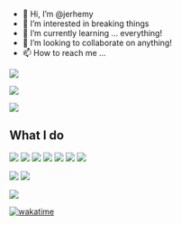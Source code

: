 - 👋 Hi, I’m @jerhemy
- 👀 I’m interested in breaking things
- 🌱 I’m currently learning ... everything!
- 💞️ I’m looking to collaborate on anything!
- 📫 How to reach me ...

<!-- <img align="center" src="https://github-readme-stats.vercel.app/api/top-langs/?username=jerhemy&theme=tokyonight" /> -->

![](https://github-readme-stats.vercel.app/api?username=jerhemy&count_private=true&theme=tokyonight&layout=compact&card_width=460)

[![](https://github-readme-stats.vercel.app/api/top-langs/?username=jerhemy&theme=tokyonight&layout=compact&card_width=445)](https://github.com/jerhemy/github-readme-stats) 

[![](https://github-readme-stats.vercel.app/api/wakatime?username=jerhemy&theme=tokyonight&layout=compact&card_width=460)](https://github.com/anuraghazra/github-readme-stats)


## What I do
![](https://img.shields.io/badge/Javascript--informational?style=social&logo=Javascript&logoColor=black&color=red)
![](https://img.shields.io/badge/TypeScript--informational?style=social&logo=TypeScript&logoColor=black&color=red)
![](https://img.shields.io/badge/React--informational?style=social&logo=React&logoColor=black&color=red)
![](https://img.shields.io/badge/Angular--informational?style=social&logo=Angular&logoColor=black&color=red)
![](https://img.shields.io/badge/Node--informational?style=social&logo=Node.JS&logoColor=black&color=red)
![](https://img.shields.io/badge/CSharp--informational?style=social&logo=CSharp&logoColor=black&color=red)
![](https://img.shields.io/badge/Unity--informational?style=social&logo=Unity&logoColor=black&color=red)

![](https://img.shields.io/badge/MSSQL--informational?style=social&logo=MicrosoftSQLServer&logoColor=black&color=red)
![](https://img.shields.io/badge/MySQL--informational?style=social&logo=MySQL&logoColor=black&color=red)

![](https://img.shields.io/badge/Docker--informational?style=social&logo=Docker&logoColor=black&color=red)


<!---
jerhemy/jerhemy is a ✨ special ✨ repository because its `README.md` (this file) appears on your GitHub profile.
You can click the Preview link to take a look at your changes.
--->

<!-- [![Readme Card](https://github-readme-stats.vercel.app/api/pin/?username=jerhemy&repo=es-components)](https://github.com/jerhemy/github-readme-stats)

[![Readme Card](https://github-readme-stats.vercel.app/api/pin/?username=daysmart&repo=ng-daysmart-ui)](https://github.com/daysmart/github-readme-stats) -->

[![wakatime](https://wakatime.com/badge/user/e7c77225-935a-492f-b0a0-da0b75d73c6a.svg)](https://wakatime.com/@e7c77225-935a-492f-b0a0-da0b75d73c6a)
